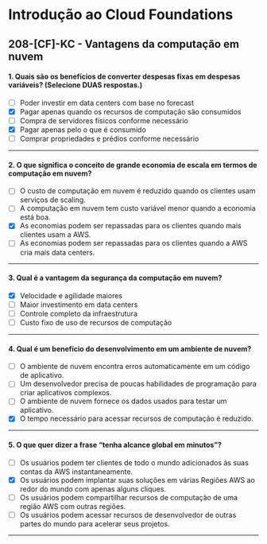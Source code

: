# Introdução ao Cloud Foundations

## 208-[CF]-KC - Vantagens da computação em nuvem

#### 1. Quais são os benefícios de converter despesas fixas em despesas variáveis? (Selecione DUAS respostas.)
- [ ] Poder investir em data centers com base no forecast
- [x] Pagar apenas quando os recursos de computação são consumidos
- [ ] Compra de servidores físicos conforme necessário
- [x] Pagar apenas pelo o que é consumido
- [ ] Comprar propriedades e prédios conforme necessário

***

#### 2. O que significa o conceito de grande economia de escala em termos de computação em nuvem?
- [ ] O custo de computação em nuvem é reduzido quando os clientes usam serviços de scaling.
- [ ] A computação em nuvem tem custo variável menor quando a economia está boa.
- [x] As economias podem ser repassadas para os clientes quando mais clientes usam a AWS.
- [ ] As economias podem ser repassadas para os clientes quando a AWS cria mais data centers.
 
***

#### 3. Qual é a vantagem da segurança da computação em nuvem?
- [x] Velocidade e agilidade maiores
- [ ] Maior investimento em data centers
- [ ] Controle completo da infraestrutura
- [ ] Custo fixo de uso de recursos de computação

***

#### 4. Qual é um benefício do desenvolvimento em um ambiente de nuvem?
- [ ] O ambiente de nuvem encontra erros automaticamente em um código de aplicativo.
- [ ] Um desenvolvedor precisa de poucas habilidades de programação para criar aplicativos complexos.
- [ ] O ambiente de nuvem fornece os dados usados para testar um aplicativo.
- [x] O tempo necessário para acessar recursos de computação é reduzido.

***

#### 5. O que quer dizer a frase “tenha alcance global em minutos”?
- [ ] Os usuários podem ter clientes de todo o mundo adicionados às suas contas da AWS instantaneamente.
- [x] Os usuários podem implantar suas soluções em várias Regiões AWS ao redor do mundo com apenas alguns cliques.
- [ ] Os usuários podem compartilhar recursos de computação de uma região AWS com outras regiões.
- [ ] Os usuários podem acessar recursos de desenvolvedor de outras partes do mundo para acelerar seus projetos.

***
